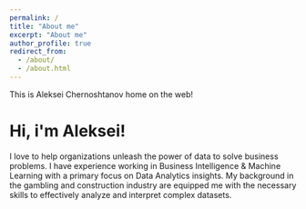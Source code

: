 ```yaml
---
permalink: /
title: "About me"
excerpt: "About me"
author_profile: true
redirect_from: 
  - /about/
  - /about.html
---
```


This is Aleksei Chernoshtanov home on the web!

Hi, i'm Aleksei!
======
I love to help organizations unleash the power of data to solve business problems. I have experience working in Business Intelligence & Machine Learning with a primary focus on Data Analytics insights. My background in the gambling and construction industry are equipped me with the necessary skills to effectively analyze and interpret complex datasets. 
